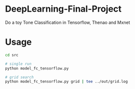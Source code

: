 # DeepLearning-Final-Project
Do a toy Tone Classification in Tensorflow, Thenao and Mxnet

# Usage

```bash
cd src

# single run
python model_fc_tensorflow.py

# grid search
python model_fc_tensorflow.py grid | tee ../out/grid.log
```
